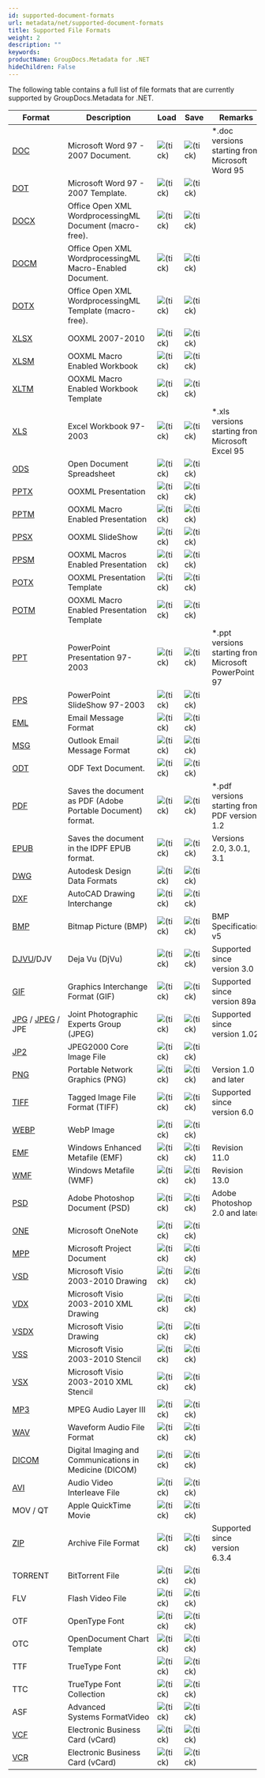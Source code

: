 ```yaml
---
id: supported-document-formats
url: metadata/net/supported-document-formats
title: Supported File Formats
weight: 2
description: ""
keywords: 
productName: GroupDocs.Metadata for .NET
hideChildren: False
---
```

The following table contains a full list of file formats that are currently supported by GroupDocs.Metadata for .NET.

| Format | Description | Load | Save | Remarks |
| --- | --- | --- | --- | --- |
| [DOC](https://wiki.fileformat.com/word-processing/doc) | Microsoft Word 97 - 2007 Document. | ![(tick)](metadata/net/images/check.png) | ![(tick)](metadata/net/images/check.png) | \*.doc versions starting from Microsoft Word 95 |
| [DOT](https://wiki.fileformat.com/word-processing/dot/) | Microsoft Word 97 - 2007 Template. | ![(tick)](metadata/net/images/check.png) | ![(tick)](metadata/net/images/check.png) |   |
| [DOCX](https://wiki.fileformat.com/word-processing/docx/) | Office Open XML WordprocessingML Document (macro-free). | ![(tick)](metadata/net/images/check.png) | ![(tick)](metadata/net/images/check.png) |   |
| [DOCM](https://wiki.fileformat.com/word-processing/docm/) | Office Open XML WordprocessingML Macro-Enabled Document. | ![(tick)](metadata/net/images/check.png) | ![(tick)](metadata/net/images/check.png) |   |
| [DOTX](https://wiki.fileformat.com/word-processing/dotx/) | Office Open XML WordprocessingML Template (macro-free). | ![(tick)](metadata/net/images/check.png) | ![(tick)](metadata/net/images/check.png) |   |
| [XLSX](https://wiki.fileformat.com/spreadsheet/xlsx/) | OOXML 2007-2010 | ![(tick)](metadata/net/images/check.png) | ![(tick)](metadata/net/images/check.png) |   |
| [XLSM](https://wiki.fileformat.com/spreadsheet/xlsm/) | OOXML Macro Enabled Workbook | ![(tick)](metadata/net/images/check.png) | ![(tick)](metadata/net/images/check.png) |   |
| [XLTM](https://wiki.fileformat.com/spreadsheet/xltm/) | OOXML Macro Enabled Workbook Template | ![(tick)](metadata/net/images/check.png) | ![(tick)](metadata/net/images/check.png) |   |
| [XLS](https://wiki.fileformat.com/spreadsheet/xls/) | Excel Workbook 97-2003 | ![(tick)](metadata/net/images/check.png) | ![(tick)](metadata/net/images/check.png) | \*.xls versions starting from Microsoft Excel 95 |
| [ODS](https://wiki.fileformat.com/spreadsheet/ods/) | Open Document Spreadsheet | ![(tick)](metadata/net/images/check.png) | ![(tick)](metadata/net/images/check.png) |   |
| [PPTX](https://wiki.fileformat.com/presentation/pptx/) | OOXML Presentation | ![(tick)](metadata/net/images/check.png) | ![(tick)](metadata/net/images/check.png) |   |
| [PPTM](https://wiki.fileformat.com/presentation/pptm/) | OOXML Macro Enabled Presentation | ![(tick)](metadata/net/images/check.png) | ![(tick)](metadata/net/images/check.png) |   |
| [PPSX](https://wiki.fileformat.com/presentation/ppsx/) | OOXML SlideShow | ![(tick)](metadata/net/images/check.png) | ![(tick)](metadata/net/images/check.png) |   |
| [PPSM](https://wiki.fileformat.com/presentation/ppsm/) | OOXML Macros Enabled Presentation | ![(tick)](metadata/net/images/check.png) | ![(tick)](metadata/net/images/check.png) |   |
| [POTX](https://wiki.fileformat.com/presentation/potx/) | OOXML Presentation Template | ![(tick)](metadata/net/images/check.png) | ![(tick)](metadata/net/images/check.png) |   |
| [POTM](https://wiki.fileformat.com/presentation/potm/) | OOXML Macro Enabled Presentation Template | ![(tick)](metadata/net/images/check.png) | ![(tick)](metadata/net/images/check.png) |   |
| [PPT](https://wiki.fileformat.com/presentation/ppt/) | PowerPoint Presentation 97-2003 | ![(tick)](metadata/net/images/check.png) | ![(tick)](metadata/net/images/check.png) | \*.ppt versions starting from Microsoft PowerPoint 97 |
| [PPS](https://wiki.fileformat.com/presentation/pps/) | PowerPoint SlideShow 97-2003 | ![(tick)](metadata/net/images/check.png) | ![(tick)](metadata/net/images/check.png) |   |
| [EML](https://wiki.fileformat.com/email/eml/) | Email Message Format | ![(tick)](metadata/net/images/check.png) | ![(tick)](metadata/net/images/check.png) |   |
| [MSG](https://wiki.fileformat.com/email/msg/) | Outlook Email Message Format | ![(tick)](metadata/net/images/check.png) | ![(tick)](metadata/net/images/check.png) |   |
| [ODT](https://wiki.fileformat.com/word-processing/odt/) | ODF Text Document. | ![(tick)](metadata/net/images/check.png) | ![(tick)](metadata/net/images/check.png) |   |
| [PDF](https://wiki.fileformat.com/view/pdf/) | Saves the document as PDF (Adobe Portable Document) format. | ![(tick)](metadata/net/images/check.png) | ![(tick)](metadata/net/images/check.png) | \*.pdf versions starting from PDF version 1.2 |
| [EPUB](https://wiki.fileformat.com/ebook/epub/) | Saves the document in the IDPF EPUB format. | ![(tick)](metadata/net/images/check.png) | ![(tick)](metadata/net/images/check.png) | Versions 2.0, 3.0.1, 3.1 |
| [DWG](https://wiki.fileformat.com/cad/dwg/) | Autodesk Design Data Formats | ![(tick)](metadata/net/images/check.png) | ![(tick)](metadata/net/images/check.png) |   |
| [DXF](https://wiki.fileformat.com/cad/dxf/) | AutoCAD Drawing Interchange | ![(tick)](metadata/net/images/check.png) | ![(tick)](metadata/net/images/check.png) |   |
| [BMP](https://wiki.fileformat.com/image/bmp/) | Bitmap Picture (BMP) | ![(tick)](metadata/net/images/check.png) | ![(tick)](metadata/net/images/check.png) | BMP Specification v5 |
| [DJVU](https://wiki.fileformat.com/image/djvu/)/DJV | Deja Vu (DjVu) | ![(tick)](metadata/net/images/check.png) | ![(tick)](metadata/net/images/check.png) | Supported since version 3.0 |
| [GIF](https://wiki.fileformat.com/image/gif/) | Graphics Interchange Format (GIF) | ![(tick)](metadata/net/images/check.png) | ![(tick)](metadata/net/images/check.png) | Supported since version 89a |
| [JPG](https://wiki.fileformat.com/image/jpeg) / [JPEG](https://wiki.fileformat.com/image/jpeg) / JPE   | Joint Photographic Experts Group (JPEG) | ![(tick)](metadata/net/images/check.png) | ![(tick)](metadata/net/images/check.png) | Supported since version 1.02 |
| [JP2](https://wiki.fileformat.com/image/jp2/) | JPEG2000 Core Image File | ![(tick)](metadata/net/images/check.png) | ![(tick)](metadata/net/images/check.png) |   |
| [PNG](https://wiki.fileformat.com/image/png/) | Portable Network Graphics (PNG) | ![(tick)](metadata/net/images/check.png) | ![(tick)](metadata/net/images/check.png) | Version 1.0 and later  |
| [TIFF](https://wiki.fileformat.com/image/tiff/) | Tagged Image File Format (TIFF) | ![(tick)](metadata/net/images/check.png) | ![(tick)](metadata/net/images/check.png) | Supported since version 6.0 |
| [WEBP](https://wiki.fileformat.com/image/webp/) | WebP Image | ![(tick)](metadata/net/images/check.png) | ![(tick)](metadata/net/images/check.png) |   |
| [EMF](https://wiki.fileformat.com/image/emf/) | Windows Enhanced Metafile (EMF) | ![(tick)](metadata/net/images/check.png) | ![(tick)](metadata/net/images/check.png) | Revision 11.0 |
| [WMF](https://wiki.fileformat.com/image/wmf/) | Windows Metafile (WMF) | ![(tick)](metadata/net/images/check.png) | ![(tick)](metadata/net/images/check.png) | Revision 13.0 |
| [PSD](https://wiki.fileformat.com/image/psd/) | Adobe Photoshop Document (PSD) | ![(tick)](metadata/net/images/check.png) | ![(tick)](metadata/net/images/check.png) | Adobe Photoshop 2.0 and later |
| [ONE](https://wiki.fileformat.com/note-taking/one/) | Microsoft OneNote | ![(tick)](metadata/net/images/check.png) | ![(tick)](metadata/net/images/check.png) |   |
| [MPP](https://wiki.fileformat.com/project-management/mpp/) | Microsoft Project Document | ![(tick)](metadata/net/images/check.png) | ![(tick)](metadata/net/images/check.png) |   |
| [VSD](https://wiki.fileformat.com/image/vsd/) | Microsoft Visio 2003-2010 Drawing | ![(tick)](metadata/net/images/check.png) | ![(tick)](metadata/net/images/check.png) |   |
| [VDX](https://wiki.fileformat.com/image/vdx/) | Microsoft Visio 2003-2010 XML Drawing | ![(tick)](metadata/net/images/check.png) | ![(tick)](metadata/net/images/check.png) |   |
| [VSDX](https://wiki.fileformat.com/image/vsdx/) | Microsoft Visio Drawing | ![(tick)](metadata/net/images/check.png) | ![(tick)](metadata/net/images/check.png) |   |
| [VSS](https://wiki.fileformat.com/image/vss/) | Microsoft Visio 2003-2010 Stencil | ![(tick)](metadata/net/images/check.png) | ![(tick)](metadata/net/images/check.png) |   |
| [VSX](https://wiki.fileformat.com/image/vsx/) | Microsoft Visio 2003-2010 XML Stencil | ![(tick)](metadata/net/images/check.png) | ![(tick)](metadata/net/images/check.png) |   |
| [MP3](https://wiki.fileformat.com/audio/mp3/) | MPEG Audio Layer III | ![(tick)](metadata/net/images/check.png) | ![(tick)](metadata/net/images/check.png) |   |
| [WAV](https://wiki.fileformat.com/audio/wav/) | Waveform Audio File Format | ![(tick)](metadata/net/images/check.png) | ![(tick)](metadata/net/images/check.png) |   |
| [DICOM](https://wiki.fileformat.com/image/dcm/) | Digital Imaging and Communications in Medicine (DICOM) | ![(tick)](metadata/net/images/check.png) | ![(tick)](metadata/net/images/check.png) |   |
| [AVI](https://wiki.fileformat.com/video/avi/) | Audio Video Interleave File | ![(tick)](metadata/net/images/check.png) | ![(tick)](metadata/net/images/check.png) |   |
| MOV / QT | Apple QuickTime Movie | ![(tick)](metadata/net/images/check.png) | ![(tick)](metadata/net/images/check.png) |   |
| [ZIP](https://wiki.fileformat.com/compression/zip/) | Archive File Format | ![(tick)](metadata/net/images/check.png) | ![(tick)](metadata/net/images/check.png) | Supported since version 6.3.4 |
| TORRENT | BitTorrent File | ![(tick)](metadata/net/images/check.png) | ![(tick)](metadata/net/images/check.png) |   |
| FLV | Flash Video File | ![(tick)](metadata/net/images/check.png) | ![(tick)](metadata/net/images/check.png) |   |
| OTF | OpenType Font | ![(tick)](metadata/net/images/check.png) | ![(tick)](metadata/net/images/check.png) |   |
| OTC | OpenDocument Chart Template | ![(tick)](metadata/net/images/check.png) | ![(tick)](metadata/net/images/check.png) |   |
| TTF | TrueType Font | ![(tick)](metadata/net/images/check.png) | ![(tick)](metadata/net/images/check.png) |   |
| TTC | TrueType Font Collection | ![(tick)](metadata/net/images/check.png) | ![(tick)](metadata/net/images/check.png) |   |
| ASF | Advanced Systems FormatVideo | ![(tick)](metadata/net/images/check.png) | ![(tick)](metadata/net/images/check.png) |   |
| [VCF](https://wiki.fileformat.com/email/vcf/) | Electronic Business Card (vCard) | ![(tick)](metadata/net/images/check.png) | ![(tick)](metadata/net/images/check.png) |   |
| [VCR](https://wiki.fileformat.com/email/vcf/) | Electronic Business Card (vCard) | ![(tick)](metadata/net/images/check.png) | ![(tick)](metadata/net/images/check.png) |   |
